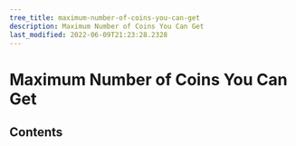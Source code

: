 ```yaml
---
tree_title: maximum-number-of-coins-you-can-get
description: Maximum Number of Coins You Can Get
last_modified: 2022-06-09T21:23:28.2328
---
```


# Maximum Number of Coins You Can Get

## Contents
